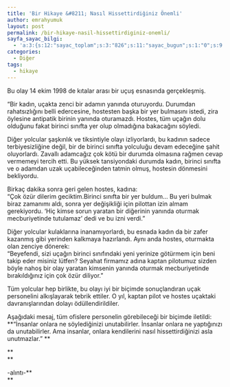 ```yaml
---
title: 'Bir Hikaye &#8211; Nasıl Hissettirdiğiniz Önemli'
author: emrahyumuk
layout: post
permalink: /bir-hikaye-nasil-hissettirdiginiz-onemli/
sayfa_sayac_bilgi:
  - 'a:3:{s:12:"sayac_toplam";s:3:"826";s:11:"sayac_bugun";s:1:"0";s:9:"son_okuma";s:10:"1364745099";}'
categories:
  - Diğer
tags:
  - hikaye
---
```

Bu olay 14 ekim 1998 de kıtalar arası bir uçuş esnasında gerçekleşmiş.

“Bir kadın, uçakta zenci bir adamın yanında oturuyordu. Durumdan rahatsızlığını belli edercesine, hostesten başka bir yer bulmasını istedi, zira öylesine antipatik birinin yanında oturamazdı. Hostes, tüm uçağın dolu olduğunu fakat birinci sınıfta yer olup olmadığına bakacağını söyledi.

Diğer yolcular şaşkınlık ve tiksintiyle olayı izliyorlardı, bu kadının sadece terbiyesizliğine değil, bir de birinci sınıfta yolculuğu devam edeceğine şahit oluyorlardı. Zavallı adamcağız çok kötü bir durumda olmasına rağmen cevap vermemeyi tercih etti. Bu yüksek tansiyondaki durumda kadın, birinci sınıfta ve o adamdan uzak uçabileceğinden tatmin olmuş, hostesin dönmesini bekliyordu.

<!--more-->

Birkaç dakika sonra geri gelen hostes, kadına:  
“Çok özür dilerim geciktim.Birinci sınıfta bir yer buldum… Bu yeri bulmak biraz zamanımı aldı, sonra yer değişikliği için pilottan izin almam gerekiyordu. ‘Hiç kimse sorun yaratan bir diğerinin yanında oturmak mecburiyetinde tutulamaz’ dedi ve bu izni verdi.”

Diğer yolcular kulaklarına inanamıyorlardı, bu esnada kadın da bir zafer kazanmış gibi yerinden kalkmaya hazırlandı. Aynı anda hostes, oturmakta olan zenciye dönerek:  
“Beyefendi, sizi uçağın birinci sınıfındaki yeni yerinize götürmem için beni takip eder misiniz lütfen? Seyahat firmamız adına kaptan pilotumuz sizden böyle nahoş bir olay yaratan kimsenin yanında oturmak mecburiyetinde bırakıldığınız için çok özür diliyor.”

Tüm yolcular hep birlikte, bu olayı iyi bir biçimde sonuçlandıran uçak personelini alkışlayarak tebrik ettiler. O yıl, kaptan pilot ve hostes uçaktaki davranışlarından dolayı ödüllendirildiler.

Aşağıdaki mesaj, tüm ofislere personelin görebileceği bir biçimde iletildi:  
**“İnsanlar onlara ne söylediğinizi unutabilirler. İnsanlar onlara ne yaptığınızı da unutabilirler. Ama insanlar, onlara kendilerini nasıl hissettirdiğinizi asla unutmazlar.” **

**<span style="color: #ffffff;">.</span>  
**

-alıntı-**  
**